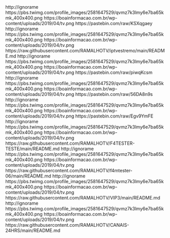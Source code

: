 <?xml version="1.0" encoding="UTF-8" standalone="yes"?>

<item>
<title>>[COLOR green]|[/COLOR][COLOR yellow]|[/COLOR][COLOR white]|[/COLOR] [COLOR mediumblue]CANAIS[/COLOR] [COLOR green][B]R[/B][/COLOR][COLORyellow][B][/B][/COLOR]TV [COLOR yellow]|[/COLOR] [COLOR white] Canais Abertos [/COLOR] [COLOR yellow]|[/COLOR][COLOR lime][B] ON [/B][/COLOR]</title>
<link>http://ignorame</link>
<thumbnail>https://pbs.twimg.com/profile_images/2581647529/qvmz7k3lmy6e7ba65kmk_400x400.png</thumbnail>
<fanart>https://boainformacao.com.br/wp-content/uploads/2019/04/tv.png</fanart>
<externallink>https://pastebin.com/raw/KSXqgaey</externallink>
</item>
<item>
<title>>[COLOR green]|[/COLOR][COLOR yellow]|[/COLOR][COLOR white]|[/COLOR] [COLOR mediumblue]CANAIS[/COLOR] [COLOR green][B]R[/B][/COLOR][COLORyellow][B][/B][/COLOR]TV [COLOR yellow]|[/COLOR] [COLOR white]SERVIDOR-01 Principal [/COLOR] [COLOR yellow]|[/COLOR][COLOR lime][B] ON [/B][/COLOR]</title>
<link>http://ignorame</link>
<thumbnail>https://pbs.twimg.com/profile_images/2581647529/qvmz7k3lmy6e7ba65kmk_400x400.png</thumbnail>
<fanart>https://boainformacao.com.br/wp-content/uploads/2019/04/tv.png</fanart>
<externallink>https://raw.githubusercontent.com/RAMALHOTV/iptvestremo/main/README.md</externallink>
</item>
 
<item>
<title>>[COLOR green]|[/COLOR][COLOR yellow]|[/COLOR][COLOR white]|[/COLOR] [COLOR mediumblue]CANAIS[/COLOR] [COLOR green][B]R[/B][/COLOR][COLORyellow][B][/B][/COLOR]TV [COLOR yellow]|[/COLOR] [COLOR white]SERVIDOR-02 [/COLOR] [COLOR yellow]|[/COLOR][COLOR lime][B] ON [/B][/COLOR]</title>
<link>http://ignorame</link>
<thumbnail>https://pbs.twimg.com/profile_images/2581647529/qvmz7k3lmy6e7ba65kmk_400x400.png</thumbnail>
<fanart>https://boainformacao.com.br/wp-content/uploads/2019/04/tv.png</fanart>
<externallink>https://pastebin.com/raw/piwqKcsm</externallink>
</item>

<item>
<title>>[COLOR green]|[/COLOR][COLOR yellow]|[/COLOR][COLOR white]|[/COLOR] [COLOR mediumblue]CANAIS[/COLOR] [COLOR green][B]R[/B][/COLOR][COLORyellow][B][/B][/COLOR]TV [COLOR yellow]|[/COLOR] [COLOR white]SERVIDOR-03[/COLOR] [COLOR yellow]|[/COLOR][COLOR lime][B] ON [/B][/COLOR]</title>
<link>http://ignorame</link>
<thumbnail>https://pbs.twimg.com/profile_images/2581647529/qvmz7k3lmy6e7ba65kmk_400x400.png</thumbnail>
<fanart>https://boainformacao.com.br/wp-content/uploads/2019/04/tv.png</fanart>
<externallink>https://pastebin.com/raw/56DA8n9s</externallink>
</item>

<item>
<title>>[COLOR green]|[/COLOR][COLOR yellow]|[/COLOR][COLOR white]|[/COLOR] [COLOR mediumblue]CANAIS[/COLOR] [COLOR green][B]R[/B][/COLOR][COLORyellow][B][/B][/COLOR]TV [COLOR yellow]|[/COLOR] [COLOR white]SERVIDOR-04[/COLOR] [COLOR yellow]|[/COLOR][COLOR lime][B] ON [/B][/COLOR]</title>
<link>http://ignorame</link>
<thumbnail>https://pbs.twimg.com/profile_images/2581647529/qvmz7k3lmy6e7ba65kmk_400x400.png</thumbnail>
<fanart>https://boainformacao.com.br/wp-content/uploads/2019/04/tv.png</fanart>
<externallink>https://pastebin.com/raw/Egv9YmFE</externallink>
</item>
<item>
<title>>[COLOR green]|[/COLOR][COLOR yellow]|[/COLOR][COLOR white]|[/COLOR] [COLOR mediumblue]CANAIS[/COLOR] [COLOR green][B]R[/B][/COLOR][COLORyellow][B][/B][/COLOR]TV [COLOR yellow]|[/COLOR] [COLOR white]SERVIDOR-05[/COLOR] [COLOR yellow]|[/COLOR][COLOR lime][B] ON [/B][/COLOR]</title>
<link>http://ignorame</link>
<thumbnail>https://pbs.twimg.com/profile_images/2581647529/qvmz7k3lmy6e7ba65kmk_400x400.png</thumbnail>
<fanart>https://boainformacao.com.br/wp-content/uploads/2019/04/tv.png</fanart>
<externallink>https://raw.githubusercontent.com/RAMALHOTV/F4TESTER-TESTE/main/README.md</externallink>
</item>
<item>
<title>>[COLOR green]|[/COLOR][COLOR yellow]|[/COLOR][COLOR white]|[/COLOR] [COLOR mediumblue]CANAIS[/COLOR] [COLOR green][B]R[/B][/COLOR][COLORyellow][B][/B][/COLOR]TV [COLOR yellow]|[/COLOR] [COLOR white]SERVIDOR-06[/COLOR] [COLOR yellow]|[/COLOR][COLOR lime][B] ON [/B][/COLOR]</title>
<link>http://ignorame</link>
<thumbnail>https://pbs.twimg.com/profile_images/2581647529/qvmz7k3lmy6e7ba65kmk_400x400.png</thumbnail>
<fanart>https://boainformacao.com.br/wp-content/uploads/2019/04/tv.png</fanart>
<externallink>https://raw.githubusercontent.com/RAMALHOTV/f4mtester-06/main/README.md</externallink>
</item>
<item>
<title>>[COLOR green]|[/COLOR][COLOR yellow]|[/COLOR][COLOR white]|[/COLOR] [COLOR mediumblue]CANAIS[/COLOR] [COLOR green][B]R[/B][/COLOR][COLORyellow][B][/B][/COLOR]TV [COLOR yellow]|[/COLOR] [COLOR white]SERVIDOR-07[/COLOR] [COLOR yellow]|[/COLOR][COLOR lime][B] ON [/B][/COLOR]</title>
<link>http://ignorame</link>
<thumbnail>https://pbs.twimg.com/profile_images/2581647529/qvmz7k3lmy6e7ba65kmk_400x400.png</thumbnail>
<fanart>https://boainformacao.com.br/wp-content/uploads/2019/04/tv.png</fanart>
<externallink>https://raw.githubusercontent.com/RAMALHOTV/VIP3/main/README.md</externallink>
</item>
<item>
<title>>[COLOR green]|[/COLOR][COLOR yellow]|[/COLOR][COLOR white]|[/COLOR] [COLOR mediumblue]CANAIS[/COLOR] [COLOR green][B]R[/B][/COLOR][COLORyellow][B][/B][/COLOR]TV [COLOR yellow]|[/COLOR] [COLOR white]SERVIDOR- 24 hrs[/COLOR] [COLOR yellow]|[/COLOR][COLOR lime][B] ON [/B][/COLOR]</title>
<link>http://ignorame</link>
<thumbnail>https://pbs.twimg.com/profile_images/2581647529/qvmz7k3lmy6e7ba65kmk_400x400.png</thumbnail>
<fanart>https://boainformacao.com.br/wp-content/uploads/2019/04/tv.png</fanart>
<externallink>https://raw.githubusercontent.com/RAMALHOTV/CANAIS-24HRS/main/README.md</externallink>
</item>


